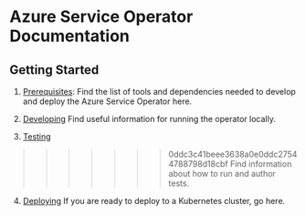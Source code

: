 # Azure Service Operator Documentation

## Getting Started

1. [Prerequisites](prereqs.md):
    Find the list of tools and dependencies needed to develop and deploy the Azure Service Operator here.

2. [Developing](development.md)
    Find useful information for running the operator locally.

3. [Testing](testing.md)
>>>>>>> 0ddc3c41beee3638a0e0ddc27544788798d18cbf
   Find information about how to run and author tests.

4. [Deploying](deploy.md)
    If you are ready to deploy to a Kubernetes cluster, go here.

